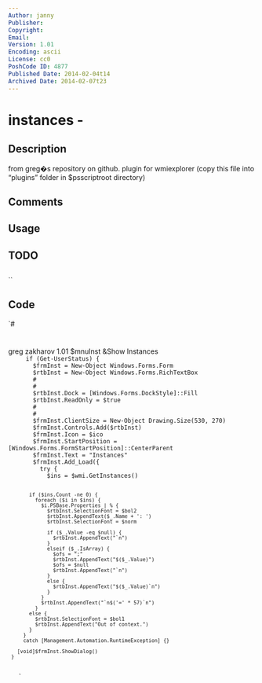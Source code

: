 ```yaml
---
Author: janny
Publisher: 
Copyright: 
Email: 
Version: 1.01
Encoding: ascii
License: cc0
PoshCode ID: 4877
Published Date: 2014-02-04t14
Archived Date: 2014-02-07t23
---
```


# instances - 

## Description

from greg�s repository on github. plugin for wmiexplorer (copy this file into “plugins” folder in $psscriptroot directory)

## Comments



## Usage



## TODO



## 

``

## Code

`#
 #
 <?xml version="1.0"?>
 <WmiExplorerPlugin>
   <PluginAuthor>greg zakharov</PluginAuthor>
   <PluginVersion>1.01</PluginVersion>
   <InjectObject>$mnuInst</InjectObject>
   <ObjectText>&amp;Show Instances</ObjectText>
   <Code>
     if (Get-UserStatus) {
       $frmInst = New-Object Windows.Forms.Form
       $rtbInst = New-Object Windows.Forms.RichTextBox
       #
       #
       $rtbInst.Dock = [Windows.Forms.DockStyle]::Fill
       $rtbInst.ReadOnly = $true
       #
       #
       $frmInst.ClientSize = New-Object Drawing.Size(530, 270)
       $frmInst.Controls.Add($rtbInst)
       $frmInst.Icon = $ico
       $frmInst.StartPosition = [Windows.Forms.FormStartPosition]::CenterParent
       $frmInst.Text = "Instances"
       $frmInst.Add_Load({
         try {
           $ins = $wmi.GetInstances()
           
           if ($ins.Count -ne 0) {
             foreach ($i in $ins) {
               $i.PSBase.Properties | % {
                 $rtbInst.SelectionFont = $bol2
                 $rtbInst.AppendText($_.Name + ': ')
                 $rtbInst.SelectionFont = $norm
                 
                 if ($_.Value -eq $null) {
                   $rtbInst.AppendText("`n")
                 }
                 elseif ($_.IsArray) {
                   $ofs = ";"
                   $rtbInst.AppendText("$($_.Value)")
                   $ofs = $null
                   $rtbInst.AppendText("`n")
                 }
                 else {
                   $rtbInst.AppendText("$($_.Value)`n")
                 }
               }
               $rtbInst.AppendText("`n$('=' * 57)`n")
             }
           else {
             $rtbInst.SelectionFont = $bol1
             $rtbInst.AppendText("Out of context.")
           }
         }
         catch [Management.Automation.RuntimeException] {}
       
       [void]$frmInst.ShowDialog()
     }
   </Code>
 </WmiExplorerPlugin>
`

